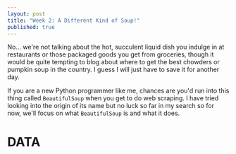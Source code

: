 ```yaml
---
layout: post
title: "Week 2: A Different Kind of Soup!"
published: true
---
```


No... we're not talking about the hot, succulent liquid dish you indulge in at restaurants or those packaged goods you get from 
groceries, though it would be quite tempting to blog about where to get the best chowders or pumpkin soup in the country. I guess 
I will just have to save it for another day.

If you are a new Python programmer like me, chances are you'd run into this thing called ``BeautifulSoup`` when you get to do web
scraping. I have tried looking into the origin of its name but no luck so far in my search so for now, we'll focus on what
``BeautifulSoup`` is and what it does.

**DATA**
======
